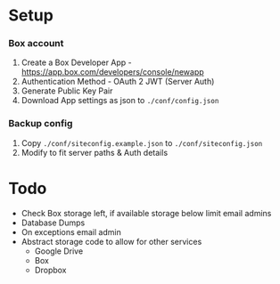 # Setup
### Box account
1) Create a Box Developer App - https://app.box.com/developers/console/newapp
2) Authentication Method - OAuth 2 JWT (Server Auth)
3) Generate Public Key Pair
4) Download App settings as json to `./conf/config.json`

### Backup config
1) Copy `./conf/siteconfig.example.json` to `./conf/siteconfig.json`
2) Modify to fit server paths & Auth details


# Todo
 - Check Box storage left, if available storage below limit email admins
 - Database Dumps
 - On exceptions email admin
 - Abstract storage code to allow for other services
   - Google Drive
   - Box
   - Dropbox